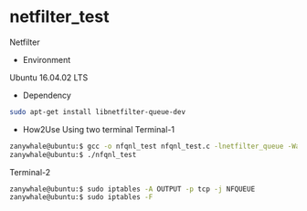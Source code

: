 # netfilter_test
Netfilter

* Environment

Ubuntu 16.04.02 LTS

* Dependency
```sh
sudo apt-get install libnetfilter-queue-dev
```

* How2Use
Using two terminal
Terminal-1
```sh
zanywhale@ubuntu:$ gcc -o nfqnl_test nfqnl_test.c -lnetfilter_queue -Wall
zanywhale@ubuntu:$ ./nfqnl_test
```
Terminal-2
```sh
zanywhale@ubuntu:$ sudo iptables -A OUTPUT -p tcp -j NFQUEUE
zanywhale@ubuntu:$ sudo iptables -F
```

